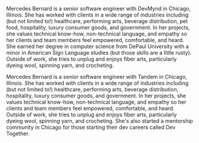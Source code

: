 Mercedes Bernard is a senior software engineer with DevMynd in Chicago, Illinois. She has worked with clients in a wide range of industries including (but not limited to!) healthcare, performing arts, beverage distribution, pet food, hospitality, luxury consumer goods, and government. In her projects, she values technical know-how, non-technical language, and empathy so her clients and team members feel empowered, comfortable, and heard. She earned her degree in computer science from DePaul University with a minor in American Sign Language studies (but those skills are a little rusty). Outside of work, she tries to unplug and enjoys fiber arts, particularly dyeing wool, spinning yarn, and crocheting. 


Mercedes Bernard is a senior software engineer with Tandem in Chicago, Illinois. She has worked with clients in a wide range of industries including (but not limited to!) healthcare, performing arts, beverage distribution, hospitality, luxury consumer goods, and government. In her projects, she values technical know-how, non-technical language, and empathy so her clients and team members feel empowered, comfortable, and heard. Outside of work, she tries to unplug and enjoys fiber arts, particularly dyeing wool, spinning yarn, and crocheting. She's also started a mentorship community in Chicago for those starting their dev careers called Dev Together.
